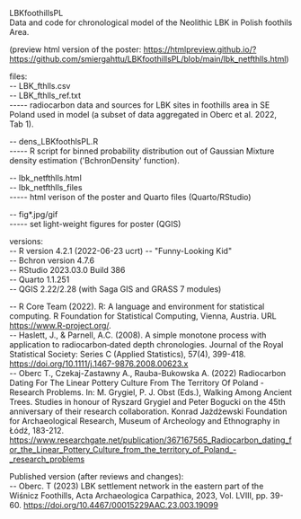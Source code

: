 LBKfoothillsPL  
Data and code for chronological model of the Neolithic LBK in Polish foothils Area.  
  
(preview html version of the poster: https://htmlpreview.github.io/?https://github.com/smiergahttu/LBKfoothillsPL/blob/main/lbk_netfthlls.html)
  
files:  
-- LBK_fthlls.csv  
-- LBK_fthlls_ref.txt  
----- radiocarbon data and sources for LBK sites in foothills area in SE Poland used in model (a subset of data aggregated in Oberc et al. 2022, Tab 1).
  
-- dens_LBKfoothlsPL.R  
----- R script for binned probability distribution out of Gaussian Mixture density estimation ('BchronDensity' function).
  
  
-- lbk_netfthlls.html  
-- lbk_netfthlls_files  
----- html verison of the poster and Quarto files (Quarto/RStudio)  

-- fig*.jpg/gif   
----- set light-weight figures for poster (QGIS)


versions:  
-- R version 4.2.1 (2022-06-23 ucrt) -- "Funny-Looking Kid"  
-- Bchron version 4.7.6  
-- RStudio 2023.03.0 Build 386  
-- Quarto 1.1.251  
-- QGIS 2.22/2.28 (with Saga GIS and GRASS 7 modules)

-- R Core Team (2022). R: A language and environment for statistical computing. R Foundation for Statistical Computing, Vienna, Austria. URL https://www.R-project.org/.  
-- Haslett, J., & Parnell, A.C. (2008). A simple monotone process with application to radiocarbon‐dated depth chronologies. Journal of the Royal Statistical Society: Series C (Applied Statistics), 57(4), 399-418. https://doi.org/10.1111/j.1467-9876.2008.00623.x  
-- Oberc T., Czekaj-Zastawny A., Rauba-Bukowska A. (2022) Radiocarbon Dating For The Linear Pottery Culture From The Territory Of Poland - Research Problems. In: M. Grygiel, P. J. Obst (Eds.), Walking Among Ancient Trees. Studies in honour of Ryszard Grygiel and Peter Bogucki on the 45th anniversary of their research collaboration. Konrad Jażdżewski Foundation for Archaeological Research, Museum of Archeology and Ethnography in Łódź, 183-212. https://www.researchgate.net/publication/367167565_Radiocarbon_dating_for_the_Linear_Pottery_Culture_from_the_territory_of_Poland_-_research_problems  
  
Published version (after reviews and changes):  
-- Oberc. T (2023) LBK settlement network in the eastern part of the Wiśnicz Foothills, Acta Archaeologica Carpathica, 2023, Vol. LVIII, pp. 39-60. https://doi.org/10.4467/00015229AAC.23.003.19099  
